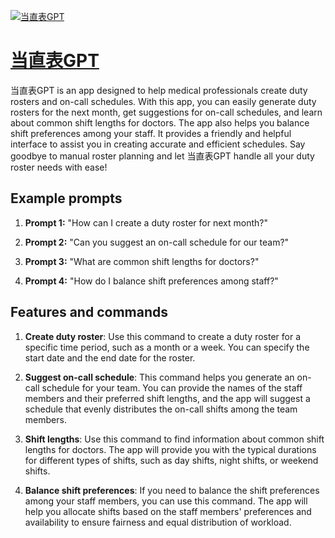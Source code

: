 [![当直表GPT](https://files.oaiusercontent.com/file-2jVF05YL9jxfoo64Ck5Hfc9R?se=2123-10-17T08%3A18%3A07Z&sp=r&sv=2021-08-06&sr=b&rscc=max-age%3D31536000%2C%20immutable&rscd=attachment%3B%20filename%3D2d51fbbf-0a4c-4674-8840-11ef8068e96c.png&sig=qm6OMzkx/Ooxf%2BY2LQ7BnCG6/sK4QQz7FJDcG8cnkDE%3D)](https://chat.openai.com/g/g-hEpWdQdAu-dang-zhi-biao-gpt)

# [当直表GPT](https://chat.openai.com/g/g-hEpWdQdAu-dang-zhi-biao-gpt)

当直表GPT is an app designed to help medical professionals create duty rosters and on-call schedules. With this app, you can easily generate duty rosters for the next month, get suggestions for on-call schedules, and learn about common shift lengths for doctors. The app also helps you balance shift preferences among your staff. It provides a friendly and helpful interface to assist you in creating accurate and efficient schedules. Say goodbye to manual roster planning and let 当直表GPT handle all your duty roster needs with ease!

## Example prompts

1. **Prompt 1:** "How can I create a duty roster for next month?"

2. **Prompt 2:** "Can you suggest an on-call schedule for our team?"

3. **Prompt 3:** "What are common shift lengths for doctors?"

4. **Prompt 4:** "How do I balance shift preferences among staff?"

## Features and commands

1. **Create duty roster**: Use this command to create a duty roster for a specific time period, such as a month or a week. You can specify the start date and the end date for the roster.

2. **Suggest on-call schedule**: This command helps you generate an on-call schedule for your team. You can provide the names of the staff members and their preferred shift lengths, and the app will suggest a schedule that evenly distributes the on-call shifts among the team members.

3. **Shift lengths**: Use this command to find information about common shift lengths for doctors. The app will provide you with the typical durations for different types of shifts, such as day shifts, night shifts, or weekend shifts.

4. **Balance shift preferences**: If you need to balance the shift preferences among your staff members, you can use this command. The app will help you allocate shifts based on the staff members' preferences and availability to ensure fairness and equal distribution of workload.